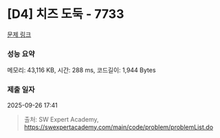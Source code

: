 # [D4] 치즈 도둑 - 7733 

[문제 링크](https://swexpertacademy.com/main/code/problem/problemDetail.do?contestProbId=AWrDOdQqRCUDFARG) 

### 성능 요약

메모리: 43,116 KB, 시간: 288 ms, 코드길이: 1,944 Bytes

### 제출 일자

2025-09-26 17:41



> 출처: SW Expert Academy, https://swexpertacademy.com/main/code/problem/problemList.do